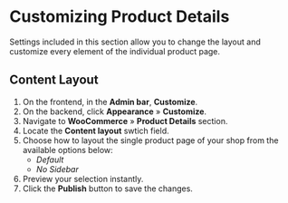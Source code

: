 # Customizing Product Details

Settings included in this section allow you to change the layout and customize every element of the individual product page.

## Content Layout

1. On the frontend, in the **Admin bar**, **Customize**.
2. On the backend, click **Appearance** » **Customize**.
3. Navigate to **WooCommerce** » **Product Details** section.
4. Locate the **Content layout** swtich field.
5. Choose how to layout the single product page of your shop from the available options below:
   * *Default*
   * *No Sidebar*
6. Preview your selection instantly.
7. Click the **Publish** button to save the changes.
